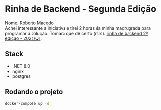 
# Rinha de Backend - Segunda Edição

Nome: Roberto Macedo <br />
Achei interessante a iniciativa e tirei 2 horas da minha madrugrada para programar a solução. Tomara que dê certo (rsrs).
[rinha de backend 2ª edição - 2024/Q1](https://github.com/zanfranceschi/rinha-de-backend-2024-q1).

## Stack

- .NET 8.0
- nginx
- postgres

## Rodando o projeto

```bash
docker-compose up -d
```


